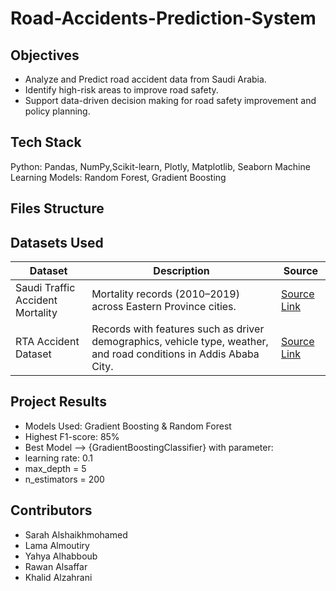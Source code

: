 # Road-Accidents-Prediction-System

## Objectives

- Analyze and Predict road accident data from Saudi Arabia.  
- Identify high-risk areas to improve road safety.
- Support data-driven decision making for road safety improvement and policy planning.

## Tech Stack
Python: Pandas, NumPy,Scikit-learn, Plotly, Matplotlib, Seaborn
Machine Learning Models: Random Forest, Gradient Boosting    

## Files Structure

## Datasets Used
| Dataset | Description | Source |
|----------|--------------|---------|
| Saudi Traffic Accident Mortality | Mortality records (2010–2019) across Eastern Province cities. | [Source Link](https://data.mendeley.com/datasets/f5t4kvmn8g/2) |
| RTA Accident Dataset | Records with features such as driver demographics, vehicle type, weather, and road conditions in Addis Ababa City.| [Source Link](https://www.kaggle.com/datasets/saurabhshahane/road-traffic-accidents) |

## Project Results
- Models Used: Gradient Boosting & Random Forest
- Highest F1-score: 85%  
- Best Model --> {GradientBoostingClassifier} with parameter:
 - learning rate: 0.1
 - max_depth = 5
 - n_estimators = 200


## Contributors
- Sarah Alshaikhmohamed
- Lama Almoutiry
- Yahya Alhabboub
- Rawan Alsaffar
- Khalid Alzahrani
